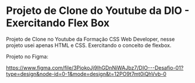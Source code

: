 # Projeto de Clone do Youtube da DIO - Exercitando Flex Box

Projeto de Clone no Youtube da Formação CSS Web Developer, nesse projeto usei apenas HTML e CSS. Exercitando o conceito de flexbox.

Projeto no Figma:

https://www.figma.com/file/3PiokoJj9IhGDnNiWAJbz7/DIO---Desafio-01?type=design&node-id=0-1&mode=design&t=12PO9t7mt0iQhVvb-0
